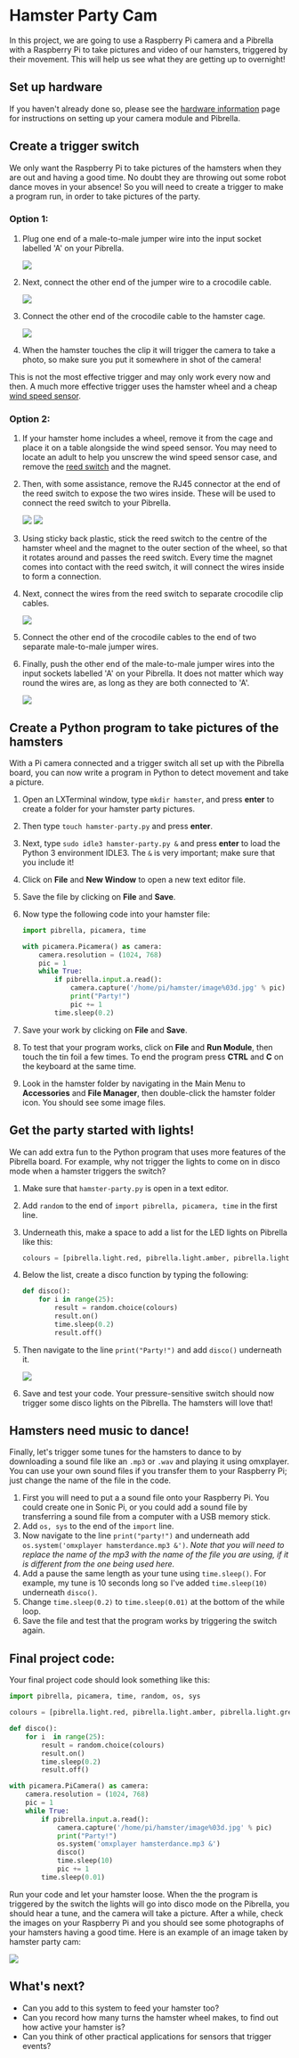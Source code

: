 # Hamster Party Cam

In this project, we are going to use a Raspberry Pi camera and a Pibrella with a Raspberry Pi to take pictures and video of our hamsters, triggered by their movement. This will help us see what they are getting up to overnight! 

## Set up hardware

If you haven't already done so, please see the [hardware information](https://www.raspberrypi.org/learning/hamster-party-cam/requirements/hardware/) page for instructions on setting up your camera module and Pibrella. 

## Create a trigger switch

We only want the Raspberry Pi to take pictures of the hamsters when they are out and having a good time. No doubt they are throwing out some robot dance moves in your absence! So you will need to create a trigger to make a program run, in order to take pictures of the party.

### Option 1:

1. Plug one end of a male-to-male jumper wire into the input socket labelled 'A' on your Pibrella.

	![](images/jumper-wire.jpg)

1. Next, connect the other end of the jumper wire to a crocodile cable.

	![](images/jumper-croc.jpg)

1. Connect the other end of the crocodile cable to the hamster cage.

	![](images/cage-connector.jpg)

1. When the hamster touches the clip it will trigger the camera to take a photo, so make sure you put it somewhere in shot of the camera!

This is not the most effective trigger and may only work every now and then. A much more effective trigger uses the hamster wheel and a cheap [wind speed sensor](http://www.maplin.co.uk/p/maplin-replacement-wind-speed-sensor-for-n96fy-n82nf).

### Option 2:

1. If your hamster home includes a wheel, remove it from the cage and place it on a table alongside the wind speed sensor. You may need to locate an adult to help you unscrew the wind speed sensor case, and remove the [reed switch](http://upload.wikimedia.org/wikipedia/commons/b/bd/Reed_switch_%28aka%29.jpg) and the magnet.

1. Then, with some assistance, remove the RJ45 connector at the end of the reed switch to expose the two wires inside. These will be used to connect the reed switch to your Pibrella.

	![](images/wires.jpg) ![](images/wires-2.jpg)

1. Using sticky back plastic, stick the reed switch to the centre of the hamster wheel and the magnet to the outer section of the wheel, so that it rotates around and passes the reed switch. Every time the magnet comes into contact with the reed switch, it will connect the wires inside to form a connection.
 
1. Next, connect the wires from the reed switch to separate crocodile clip cables.

	![](images/croc-switch.jpg)

1. Connect the other end of the crocodile cables to the end of two separate male-to-male jumper wires.

1. Finally, push the other end of the male-to-male jumper wires into the input sockets labelled 'A' on your Pibrella. It does not matter which way round the wires are, as long as they are both connected to 'A'.

	![](images/cage-setup.jpg)

## Create a Python program to take pictures of the hamsters

With a Pi camera connected and a trigger switch all set up with the Pibrella board, you can now write a program in Python to detect movement and take a picture.

1. Open an LXTerminal window, type `mkdir hamster`, and press **enter** to create a folder for your hamster party pictures.
1. Then type `touch hamster-party.py` and press **enter**.
1. Next, type `sudo idle3 hamster-party.py &` and press **enter** to load the Python 3 environment IDLE3. The `&` is very important; make sure that you include it!
1. Click on **File** and **New Window** to open a new text editor file.
1. Save the file by clicking on **File** and **Save**.
1. Now type the following code into your hamster file:

	```python
	import pibrella, picamera, time

	with picamera.Picamera() as camera:
    	camera.resolution = (1024, 768)
    	pic = 1
    	while True:
        	if pibrella.input.a.read():
            	camera.capture('/home/pi/hamster/image%03d.jpg' % pic)
            	print("Party!")
            	pic += 1
        	time.sleep(0.2)
	```
1. Save your work by clicking on **File** and **Save**.
1. To test that your program works, click on **File** and **Run Module**, then touch the tin foil a few times. To end the program press **CTRL** and **C** on the keyboard at the same time.
1. Look in the hamster folder by navigating in the Main Menu to **Accessories** and **File Manager**, then double-click the hamster folder icon. You should see some image files.

## Get the party started with lights!

We can add extra fun to the Python program that uses more features of the Pibrella board. For example, why not trigger the lights to come on in disco mode when a hamster triggers the switch?

1. Make sure that `hamster-party.py` is open in a text editor.
1. Add `random` to the end of `import pibrella, picamera, time` in the first line.
1. Underneath this, make a space to add a list for the LED lights on Pibrella like this:

	```python
	colours = [pibrella.light.red, pibrella.light.amber, pibrella.light.green]
	```
1. Below the list, create a disco function by typing the following:

	```python
	def disco():
	    for i in range(25):
	        result = random.choice(colours)
	        result.on()
	        time.sleep(0.2)
	        result.off()
	 ```
1. Then navigate to the line `print("Party!")` and add `disco()` underneath it.

	![](images/hamster-code-2.png)

1. Save and test your code. Your pressure-sensitive switch should now trigger some disco lights on the Pibrella. The hamsters will love that!

## Hamsters need music to dance!

Finally, let's trigger some tunes for the hamsters to dance to by downloading a sound file like an `.mp3` or `.wav` and playing it using omxplayer. You can use your own sound files if you transfer them to your Raspberry Pi; just change the name of the file in the code.

1. First you will need to put a a sound file onto your Raspberry Pi. You could create one in Sonic Pi, or you could add a sound file by transferring a sound file from a computer with a USB memory stick.
1. Add `os, sys` to the end of the `import` line.
1. Now navigate to the line `print("party!")` and underneath add `os.system('omxplayer hamsterdance.mp3 &')`. *Note that you will need to replace the name of the mp3 with the name of the file you are using, if it is different from the one being used here.*
1. Add a pause the same length as your tune using `time.sleep()`. For example, my tune is 10 seconds long so I've added `time.sleep(10)` underneath `disco()`.
1. Change `time.sleep(0.2)` to `time.sleep(0.01)` at the bottom of the while loop.
1. Save the file and test that the program works by triggering the switch again.

## Final project code:

Your final project code should look something like this:

```python
import pibrella, picamera, time, random, os, sys

colours = [pibrella.light.red, pibrella.light.amber, pibrella.light.green]

def disco():
	for i  in range(25):
    	result = random.choice(colours)
    	result.on()
    	time.sleep(0.2)
    	result.off()

with picamera.PiCamera() as camera:
    camera.resolution = (1024, 768)
    pic = 1
    while True:
        if pibrella.input.a.read():
            camera.capture('/home/pi/hamster/image%03d.jpg' % pic)
            print("Party!")
            os.system('omxplayer hamsterdance.mp3 &')
            disco()
            time.sleep(10)
            pic += 1
        time.sleep(0.01)
```

Run your code and let your hamster loose. When the the program is triggered by the switch the lights will go into disco mode on the Pibrella, you should hear a tune, and the camera will take a picture. After a while, check the images on your Raspberry Pi and you should see some photographs of your hamsters having a good time. Here is an example of an image taken by hamster party cam:

![](images/image003.jpg)

## What's next?
- Can you add to this system to feed your hamster too?
- Can you record how many turns the hamster wheel makes, to find out how active your hamster is?
- Can you think of other practical applications for sensors that trigger events? 
